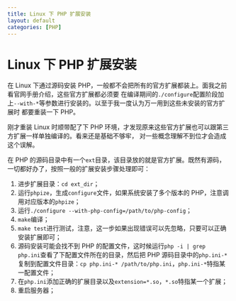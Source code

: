 ```yaml
---
title: Linux 下 PHP 扩展安装
layout: default
categories: [PHP]
---
```


# Linux 下 PHP 扩展安装

在 Linux 下通过源码安装 PHP，一般都不会把所有的官方扩展都装上。面我之前看官网手册介绍，这些官方扩展都必须要
在编译期间的`./configure`配置阶段加上`--with-*`等参数进行安装的。以至于我一度认为万一用到这些未安装的官方扩展时
都要重装一下 PHP。

刚才重装 Linux 时顺带配了下 PHP 环境，才发现原来这些官方扩展也可以跟第三方扩展一样单独编译的。看来还是基础不够牢，
对一些概念理解不到位才会造成这个误解。

在 PHP 的源码目录中有一个`ext`目录，该目录放的就是官方扩展。既然有源码，一切都好办了，按照一般的扩展安装步骤处理即可：

1.  进步扩展目录：`cd ext_dir`；
2.  运行`phpize`，生成`configure`文件，如果系统安装了多个版本的 PHP，注意调用对应版本的`phpize`；
3.  运行`./configure --with-php-config=/path/to/php-config`；
4.  `make`编译；
5.  `make test`进行测试，注意，这一步如果出现错误可以先忽略，只要可以正确安装扩展即可；
6.  源码安装可能会找不到 PHP 的配置文件，这时候运行`php -i | grep php.ini`查看了下配置文件所在的目录，然后把 PHP
    源码目录中的`php.ini-*`复制到配置文件目录：`cp php.ini-* /path/to/php.ini`，`php.ini-*`特指某一配置文件；
7.  在`php.ini`添加正确的扩展目录以及`extension=*.so`，`*.so`特指某一个扩展；
8.  重启服务器；
